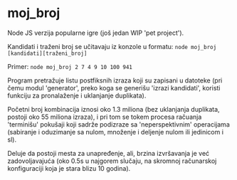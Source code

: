 # moj_broj
Node JS verzija popularne igre (još jedan WIP 'pet project').

Kandidati i traženi broj se učitavaju iz konzole u formatu: `node moj_broj [kandidati][traženi_broj]`

Primer: `node moj_broj 2 7 4 9 10 100 941`

Program pretražuje listu postfiksnih izraza koji su zapisani u datoteke (pri čemu modul 'generator', preko koga se generišu 'izrazi kandidati', koristi funkciju za pronalaženje i uklanjanje duplikata).

Početni broj kombinacija iznosi oko 1.3 miliona (bez uklanjanja duplikata, postoji oko 55 miliona izraza), i pri tom se tokem procesa račuanja 'terminišu' pokušaji koji sadrže podizraze sa 'neperspektivnim' operacijama (sabiranje i oduzimanje sa nulom, množenje i deljenje nulom ili jedinicom i sl).

Deluje da postoji mesta za unapređenje, ali, brzina izvršavanja je već zadovoljavajuća (oko 0.5s u najgorem slučaju, na skromnoj računarskoj konfiguraciji koja je stara blizu 10 godina).
